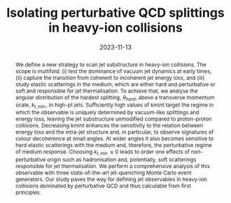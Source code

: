 ---
title: "Isolating perturbative QCD splittings in heavy-ion collisions"
authors: ["Leticia Cunqueiro", "Daniel Pablos", "Alba Soto-Ontoso", "Martin Spousta", "Adam Takacs", "Marta Verweij"]
date: "2023-11-13"
doi: "10.1103/PhysRevD.110.014015"

# Schedule page publish date (NOT publication's date).
publishDate: ""
#publication_types: ["article-journal"]
publication: "Phys. Rev. D 110, 014015 (2024)"
publication_short: ""

abstract: "We define a new strategy to scan jet substructure in heavy-ion collisions. The scope is multifold: (i) test the dominance of vacuum jet dynamics at early times, (ii) capture the transition from coherent to incoherent jet energy loss, and (iii) study elastic scatterings in the medium, which are either hard and perturbative or soft and responsible for jet thermalisation. To achieve that, we analyse the angular distribution of the hardest splitting, $\\theta_{hard}$, above a transverse momentum scale, $k_{t,\\min}$, in high-pt jets. Sufficiently high values of kmint target the regime in which the observable is uniquely determined by vacuum-like splittings and energy loss, leaving the jet substructure unmodified compared to proton-proton collisions. Decreasing kmint enhances the sensitivity to the relation between energy loss and the intra-jet structure and, in particular, to observe signatures of colour decoherence at small angles. At wider angles it also becomes sensitive to hard elastic scatterings with the medium and, therefore, the perturbative regime of medium response. Choosing $k_{t,\\min}\\approx0$ leads to order one effects of non-perturbative origin such as hadronisation and, potentially, soft scatterings responsible for jet thermalisation. We perform a comprehensive analysis of this observable with three state-of-the-art jet-quenching Monte Carlo event generators. Our study paves the way for defining jet observables in heavy-ion collisions dominated by perturbative QCD and thus calculable from first principles."

# Summary. An optional shortened abstract.
summary: This work outlines an extensive measurement plan to answer the most fundamental questions of jet quenching.

featured: true

links:
- name: arXiv
  icon: academicons/arxiv
  url: https://arxiv.org/abs/2311.07643
- name: inspire
  icon: academicicons/inspire
  url: https://inspirehep.net/literature/2722310

image:
  caption: ''
  focal_point: ""
  preview_only: false

# Associated Projects (optional).
#   Associate this publication with one or more of your projects.
#   Simply enter your project's folder or file name without extension.
#   E.g. `internal-project` references `content/project/internal-project/index.md`.
#   Otherwise, set `projects: []`.
projects:
- internal-project

# Slides (optional).
#   Associate this publication with Markdown slides.
#   Simply enter your slide deck's filename without extension.
#   E.g. `slides: "example"` references `content/slides/example/index.md`.
#   Otherwise, set `slides: ""`.
slides: example
---
